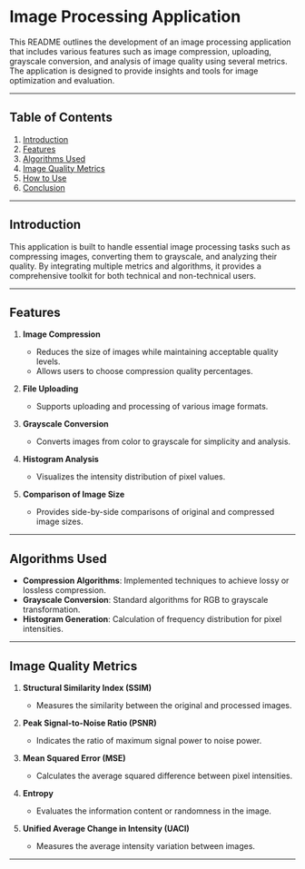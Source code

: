# Image Processing Application

This README outlines the development of an image processing application that includes various features such as image compression, uploading, grayscale conversion, and analysis of image quality using several metrics. The application is designed to provide insights and tools for image optimization and evaluation.

---

## **Table of Contents**

1. [Introduction](#introduction)
2. [Features](#features)
3. [Algorithms Used](#algorithms-used)
4. [Image Quality Metrics](#image-quality-metrics)
5. [How to Use](#how-to-use)
6. [Conclusion](#conclusion)

---

## **Introduction**

This application is built to handle essential image processing tasks such as compressing images, converting them to grayscale, and analyzing their quality. By integrating multiple metrics and algorithms, it provides a comprehensive toolkit for both technical and non-technical users.

---

## **Features**

1. **Image Compression**
   - Reduces the size of images while maintaining acceptable quality levels.
   - Allows users to choose compression quality percentages.

2. **File Uploading**
   - Supports uploading and processing of various image formats.

3. **Grayscale Conversion**
   - Converts images from color to grayscale for simplicity and analysis.

4. **Histogram Analysis**
   - Visualizes the intensity distribution of pixel values.

5. **Comparison of Image Size**
   - Provides side-by-side comparisons of original and compressed image sizes.

---

## **Algorithms Used**

- **Compression Algorithms**: Implemented techniques to achieve lossy or lossless compression.
- **Grayscale Conversion**: Standard algorithms for RGB to grayscale transformation.
- **Histogram Generation**: Calculation of frequency distribution for pixel intensities.

---

## **Image Quality Metrics**

1. **Structural Similarity Index (SSIM)**
   - Measures the similarity between the original and processed images.

2. **Peak Signal-to-Noise Ratio (PSNR)**
   - Indicates the ratio of maximum signal power to noise power.

3. **Mean Squared Error (MSE)**
   - Calculates the average squared difference between pixel intensities.

4. **Entropy**
   - Evaluates the information content or randomness in the image.

5. **Unified Average Change in Intensity (UACI)**
   - Measures the average intensity variation between images.

---
